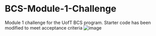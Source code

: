 # BCS-Module-1-Challenge
Module 1 challenge for the UofT BCS program. Starter code has been modified to meet acceptance criteria
![image](https://user-images.githubusercontent.com/80120484/187553610-33da4801-418b-472d-b1ff-b07d353e388d.png)
